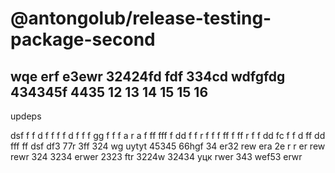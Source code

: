 # @antongolub/release-testing-package-second

wqe erf  e3ewr 32424fd fdf 334cd wdfgfdg 434345f 4435
12
13
14
15
15
16
-
updeps

dsf f f d f f f f d f f f gg f f f а r а f ff fff
f dd f f r f f f ff f ff r f f dd fc  f f d ff dd fff ff
dsf df3 77r 3ff 324 wg uytyt 45345 66hgf 34 er32 rew era 2e r r er rew
rewr 324 3234 erwer 2323 ftr 3224w 32434 уцк rwer 343 wef53 erwr
